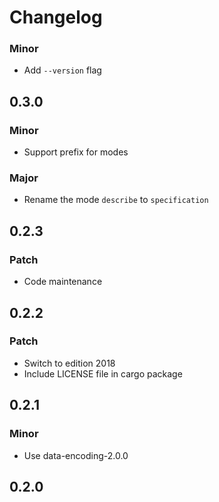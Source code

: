 # Changelog

### Minor

- Add `--version` flag

## 0.3.0

### Minor

- Support prefix for modes

### Major

- Rename the mode `describe` to `specification`

## 0.2.3

### Patch

- Code maintenance

## 0.2.2

### Patch

- Switch to edition 2018
- Include LICENSE file in cargo package

## 0.2.1

### Minor

- Use data-encoding-2.0.0

## 0.2.0
